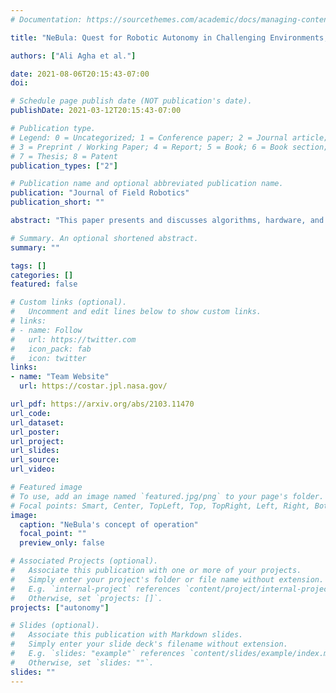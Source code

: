 ```yaml
---
# Documentation: https://sourcethemes.com/academic/docs/managing-content/

title: "NeBula: Quest for Robotic Autonomy in Challenging Environments; TEAM CoSTAR at the DARPA Subterranean Challenge"

authors: ["Ali Agha et al."]

date: 2021-08-06T20:15:43-07:00
doi: 

# Schedule page publish date (NOT publication's date).
publishDate: 2021-03-12T20:15:43-07:00

# Publication type.
# Legend: 0 = Uncategorized; 1 = Conference paper; 2 = Journal article;
# 3 = Preprint / Working Paper; 4 = Report; 5 = Book; 6 = Book section;
# 7 = Thesis; 8 = Patent
publication_types: ["2"]

# Publication name and optional abbreviated publication name.
publication: "Journal of Field Robotics"
publication_short: ""

abstract: "This paper presents and discusses algorithms, hardware, and software architecture developed by the TEAM CoSTAR (Collaborative SubTerranean Autonomous Robots), competing in the DARPA Subterranean Challenge. Specifically, it presents the techniques utilized within the Tunnel (2019) and Urban (2020) competitions, where CoSTAR achieved 2nd and 1st place, respectively. We also discuss CoSTAR's demonstrations in Martian-analog surface and subsurface (lava tubes) exploration. The paper introduces our autonomy solution, referred to as NeBula (Networked Belief-aware Perceptual Autonomy). NeBula is an uncertainty-aware framework that aims at enabling resilient and modular autonomy solutions by performing reasoning and decision making in the belief space (space of probability distributions over the robot and world states). We discuss various components of the NeBula framework, including: (i) geometric and semantic environment mapping; (ii) a multi-modal positioning system; (iii) traversability analysis and local planning; (iv) global motion planning and exploration behavior; (i) risk-aware mission planning; (vi) networking and decentralized reasoning; and (vii) learning-enabled adaptation. We discuss the performance of NeBula on several robot types (e.g. wheeled, legged, flying), in various environments. We discuss the specific results and lessons learned from fielding this solution in the challenging courses of the DARPA Subterranean Challenge competition."

# Summary. An optional shortened abstract.
summary: ""

tags: []
categories: []
featured: false

# Custom links (optional).
#   Uncomment and edit lines below to show custom links.
# links:
# - name: Follow
#   url: https://twitter.com
#   icon_pack: fab
#   icon: twitter
links:
- name: "Team Website"
  url: https://costar.jpl.nasa.gov/

url_pdf: https://arxiv.org/abs/2103.11470
url_code: 
url_dataset:
url_poster:
url_project:
url_slides:
url_source:
url_video:

# Featured image
# To use, add an image named `featured.jpg/png` to your page's folder. 
# Focal points: Smart, Center, TopLeft, Top, TopRight, Left, Right, BottomLeft, Bottom, BottomRight.
image:
  caption: "NeBula's concept of operation"
  focal_point: ""
  preview_only: false

# Associated Projects (optional).
#   Associate this publication with one or more of your projects.
#   Simply enter your project's folder or file name without extension.
#   E.g. `internal-project` references `content/project/internal-project/index.md`.
#   Otherwise, set `projects: []`.
projects: ["autonomy"]

# Slides (optional).
#   Associate this publication with Markdown slides.
#   Simply enter your slide deck's filename without extension.
#   E.g. `slides: "example"` references `content/slides/example/index.md`.
#   Otherwise, set `slides: ""`.
slides: ""
---
```


